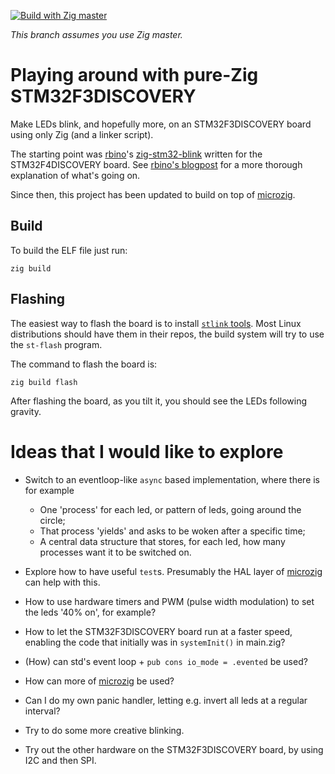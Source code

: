 [![Build with Zig master](https://github.com/marnix/zig-stm32f3discovery-play/workflows/Build%20with%20zig%20master/badge.svg?branch=zig-master)](https://github.com/marnix/zig-stm32f3discovery-play/actions?query=branch%3Azig-master)

_This branch assumes you use Zig master._

# Playing around with pure-Zig STM32F3DISCOVERY

Make LEDs blink, and hopefully more, on an STM32F3DISCOVERY board using only Zig (and a linker script).

The starting point was [rbino](https://github.com/rbino)'s
[zig-stm32-blink](https://github.com/rbino/zig-stm32-blink) written for the STM32F4DISCOVERY board.
See [rbino's blogpost](https://rbino.com/posts/zig-stm32-blink/) for a more thorough explanation of
what's going on.

Since then, this project has been updated to build on top of
[microzig](https://github.com/ZigEmbeddedGroup/microzig).

## Build

To build the ELF file just run:

```
zig build
```

## Flashing

The easiest way to flash the board is to install [`stlink`
tools](https://github.com/stlink-org/stlink). Most Linux distributions should have them in their
repos, the build system will try to use the `st-flash` program.

The command to flash the board is:

```
zig build flash
```

After flashing the board, as you tilt it,
you should see the LEDs following gravity.

# Ideas that I would like to explore

- Switch to an eventloop-like `async` based implementation,
  where there is for example
   * One 'process' for each led, or pattern of leds, going around the circle;
   * That process 'yields' and asks to be woken after a specific time;
   * A central data structure that stores, for each led,
     how many processes want it to be switched on.

- Explore how to have useful `test`s.
  Presumably the HAL layer of [microzig](https://github.com/ZigEmbeddedGroup/microzig)
  can help with this.

- How to use hardware timers and PWM (pulse width modulation)
  to set the leds '40% on', for example?

- How to let the STM32F3DISCOVERY board run at a faster speed,
  enabling the code that initially was in `systemInit()` in main.zig?

- (How) can std's event loop + `pub cons io_mode = .evented` be used?

- How can more of [microzig](https://github.com/ZigEmbeddedGroup/microzig) be used?

- Can I do my own panic handler, letting e.g. invert all leds at a regular interval?

- Try to do some more creative blinking.

- Try out the other hardware on the STM32F3DISCOVERY board,
  by using I2C and then SPI.
